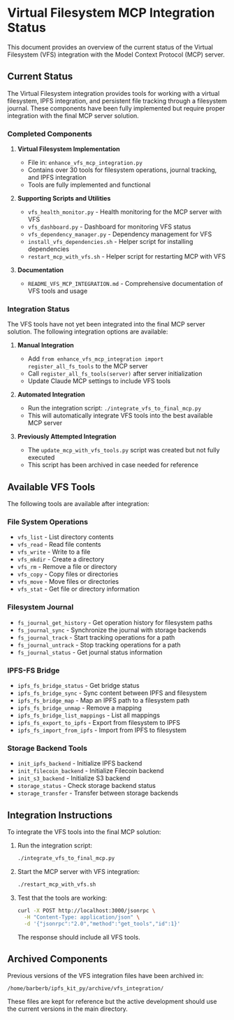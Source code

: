 # Virtual Filesystem MCP Integration Status

This document provides an overview of the current status of the Virtual Filesystem (VFS) integration with the Model Context Protocol (MCP) server.

## Current Status

The Virtual Filesystem integration provides tools for working with a virtual filesystem, IPFS integration, and persistent file tracking through a filesystem journal. These components have been fully implemented but require proper integration with the final MCP server solution.

### Completed Components

1. **Virtual Filesystem Implementation**
   - File in: `enhance_vfs_mcp_integration.py`
   - Contains over 30 tools for filesystem operations, journal tracking, and IPFS integration
   - Tools are fully implemented and functional

2. **Supporting Scripts and Utilities**
   - `vfs_health_monitor.py` - Health monitoring for the MCP server with VFS
   - `vfs_dashboard.py` - Dashboard for monitoring VFS status
   - `vfs_dependency_manager.py` - Dependency management for VFS
   - `install_vfs_dependencies.sh` - Helper script for installing dependencies
   - `restart_mcp_with_vfs.sh` - Helper script for restarting MCP with VFS

3. **Documentation**
   - `README_VFS_MCP_INTEGRATION.md` - Comprehensive documentation of VFS tools and usage

### Integration Status

The VFS tools have not yet been integrated into the final MCP server solution. The following integration options are available:

1. **Manual Integration**
   - Add `from enhance_vfs_mcp_integration import register_all_fs_tools` to the MCP server
   - Call `register_all_fs_tools(server)` after server initialization
   - Update Claude MCP settings to include VFS tools

2. **Automated Integration**
   - Run the integration script: `./integrate_vfs_to_final_mcp.py`
   - This will automatically integrate VFS tools into the best available MCP server

3. **Previously Attempted Integration**
   - The `update_mcp_with_vfs_tools.py` script was created but not fully executed
   - This script has been archived in case needed for reference

## Available VFS Tools

The following tools are available after integration:

### File System Operations
- `vfs_list` - List directory contents
- `vfs_read` - Read file contents
- `vfs_write` - Write to a file
- `vfs_mkdir` - Create a directory
- `vfs_rm` - Remove a file or directory
- `vfs_copy` - Copy files or directories
- `vfs_move` - Move files or directories
- `vfs_stat` - Get file or directory information

### Filesystem Journal
- `fs_journal_get_history` - Get operation history for filesystem paths
- `fs_journal_sync` - Synchronize the journal with storage backends
- `fs_journal_track` - Start tracking operations for a path
- `fs_journal_untrack` - Stop tracking operations for a path
- `fs_journal_status` - Get journal status information

### IPFS-FS Bridge
- `ipfs_fs_bridge_status` - Get bridge status
- `ipfs_fs_bridge_sync` - Sync content between IPFS and filesystem
- `ipfs_fs_bridge_map` - Map an IPFS path to a filesystem path
- `ipfs_fs_bridge_unmap` - Remove a mapping
- `ipfs_fs_bridge_list_mappings` - List all mappings
- `ipfs_fs_export_to_ipfs` - Export from filesystem to IPFS
- `ipfs_fs_import_from_ipfs` - Import from IPFS to filesystem

### Storage Backend Tools
- `init_ipfs_backend` - Initialize IPFS backend
- `init_filecoin_backend` - Initialize Filecoin backend
- `init_s3_backend` - Initialize S3 backend
- `storage_status` - Check storage backend status
- `storage_transfer` - Transfer between storage backends

## Integration Instructions

To integrate the VFS tools into the final MCP solution:

1. Run the integration script:
   ```bash
   ./integrate_vfs_to_final_mcp.py
   ```

2. Start the MCP server with VFS integration:
   ```bash
   ./restart_mcp_with_vfs.sh
   ```

3. Test that the tools are working:
   ```bash
   curl -X POST http://localhost:3000/jsonrpc \
     -H "Content-Type: application/json" \
     -d '{"jsonrpc":"2.0","method":"get_tools","id":1}'
   ```
   The response should include all VFS tools.

## Archived Components

Previous versions of the VFS integration files have been archived in:
```
/home/barberb/ipfs_kit_py/archive/vfs_integration/
```

These files are kept for reference but the active development should use the current versions in the main directory.
